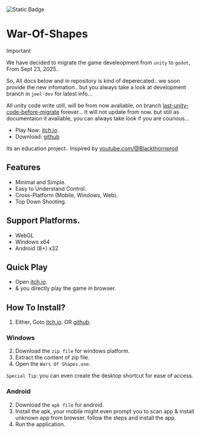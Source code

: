 ![Static Badge](https://img.shields.io/badge/Release-Prototype-blue)


# War-Of-Shapes

> [!IMPORTANT]
> We have decided to migrate the game develeopment from `unity` to `godot`, From Sept 23, 2025..
>
> So, All docs below and in repository is kind of deperecated.. we soon provide the new infomation.. but you always take a look at development branch in `jeel-dev` for latest info...
>
> All unity code write utill, will be from now avaliable, on branch [last-unity-code-before-migrate](https://github.com/JeelDobariya38/War-Of-Shapes/tree/last-unity-code-before-migrate) forever...
> It will not update from now. but still as documentaion it avaliable, you can always take look if you are courious...

- Play Now: [itch.io](https://jeeldobariya38.itch.io/wars-of-shapes).
- Download: [github](https://github.com/JeelDobariya38/War-Of-Shapes/releases)

Its an education project.. Inspired by [youtube.com/@Blackthornprod](https://www.youtube.com/watch?v=_Z1t7MNk0c4)

## Features
- Minimal and Simple.
- Easy to Understand Control.
- Cross-Platform (Mobile, Windows, Web).
- Top Down Shooting.


## Support Platforms.

- WebGL
- Windows x64
- Android (8+) x32


## Quick Play

- Open [itch.io](https://jeeldobariya38.itch.io/wars-of-shapes).
- & you directly play the game in browser.


## How To Install?

1. Either, Goto [itch.io](https://jeeldobariya38.itch.io/wars-of-shapes). OR [github](https://github.com/JeelDobariya38/War-Of-Shapes/releases/latest).

### Windows

2. Download the `zip file` for windows platform.
3. Extract the content of zip file.
4. Open the `Wars Of Shapes.exe`.

`Special Tip`: you can even create the desktop shortcut for ease of access.

### Android

2. Download the `apk file` for android.
3. Install the apk, your mobile might even prompt you to scan app & install unknown app from browser. follow the steps and install the app.
4. Run the application.
